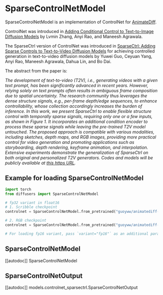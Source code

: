 <!-- Copyright 2024 The HuggingFace Team. All rights reserved.

Licensed under the Apache License, Version 2.0 (the "License"); you may not use this file except in compliance with
the License. You may obtain a copy of the License at

http://www.apache.org/licenses/LICENSE-2.0

Unless required by applicable law or agreed to in writing, software distributed under the License is distributed on
an "AS IS" BASIS, WITHOUT WARRANTIES OR CONDITIONS OF ANY KIND, either express or implied. See the License for the
specific language governing permissions and limitations under the License. -->

# SparseControlNetModel

SparseControlNetModel is an implementation of ControlNet for [AnimateDiff](https://arxiv.org/abs/2307.04725).

ControlNet was introduced in [Adding Conditional Control to Text-to-Image Diffusion Models](https://huggingface.co/papers/2302.05543) by Lvmin Zhang, Anyi Rao, and Maneesh Agrawala.

The SparseCtrl version of ControlNet was introduced in [SparseCtrl: Adding Sparse Controls to Text-to-Video Diffusion Models](https://arxiv.org/abs/2311.16933) for achieving controlled generation in text-to-video diffusion models by Yuwei Guo, Ceyuan Yang, Anyi Rao, Maneesh Agrawala, Dahua Lin, and Bo Dai.

The abstract from the paper is:

*The development of text-to-video (T2V), i.e., generating videos with a given text prompt, has been significantly advanced in recent years. However, relying solely on text prompts often results in ambiguous frame composition due to spatial uncertainty. The research community thus leverages the dense structure signals, e.g., per-frame depth/edge sequences, to enhance controllability, whose collection accordingly increases the burden of inference. In this work, we present SparseCtrl to enable flexible structure control with temporally sparse signals, requiring only one or a few inputs, as shown in Figure 1. It incorporates an additional condition encoder to process these sparse signals while leaving the pre-trained T2V model untouched. The proposed approach is compatible with various modalities, including sketches, depth maps, and RGB images, providing more practical control for video generation and promoting applications such as storyboarding, depth rendering, keyframe animation, and interpolation. Extensive experiments demonstrate the generalization of SparseCtrl on both original and personalized T2V generators. Codes and models will be publicly available at [this https URL](https://guoyww.github.io/projects/SparseCtrl).*

## Example for loading SparseControlNetModel

```python
import torch
from diffusers import SparseControlNetModel

# fp32 variant in float16
# 1. Scribble checkpoint
controlnet = SparseControlNetModel.from_pretrained("guoyww/animatediff-sparsectrl-scribble", torch_dtype=torch.float16)

# 2. RGB checkpoint
controlnet = SparseControlNetModel.from_pretrained("guoyww/animatediff-sparsectrl-rgb", torch_dtype=torch.float16)

# For loading fp16 variant, pass `variant="fp16"` as an additional parameter
```

## SparseControlNetModel

[[autodoc]] SparseControlNetModel

## SparseControlNetOutput

[[autodoc]] models.controlnet_sparsectrl.SparseControlNetOutput
